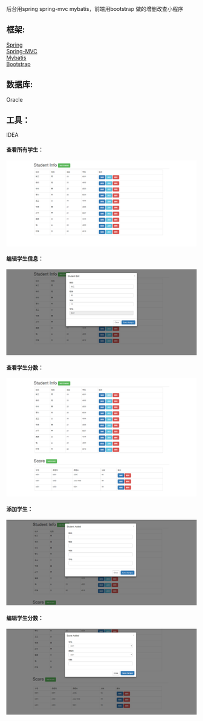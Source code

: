 后台用spring spring-mvc mybatis，前端用bootstrap 做的增删改查小程序

## 框架:  
[Spring](http://projects.spring.io/spring-framework/)  
[Spring-MVC](http://projects.spring.io/spring-framework/)  
[Mybatis](http://www.mybatis.org/mybatis-3/zh/getting-started.html/)  
[Bootstrap](http://v3.bootcss.com/)
     
## 数据库:
  Oracle
  
## 工具：
  IDEA

#### 查看所有学生：
![image](https://github.com/Andersonfeng/SSM/blob/master/web/screenshot/1.png)
#### 编辑学生信息：
![image](https://github.com/Andersonfeng/SSM/blob/master/web/screenshot/2.png)
#### 查看学生分数：
![image](https://github.com/Andersonfeng/SSM/blob/master/web/screenshot/3.png)
#### 添加学生：
![image](https://github.com/Andersonfeng/SSM/blob/master/web/screenshot/4.png)
#### 编辑学生分数：
![image](https://github.com/Andersonfeng/SSM/blob/master/web/screenshot/5.png)
